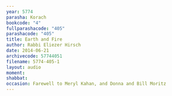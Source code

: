 ```yaml
---
year: 5774
parasha: Korach
bookcode: "4"
fullparashacode: "405"
parashacode: "405"
title: Earth and Fire
author: Rabbi Eliezer Hirsch
date: 2014-06-21
archivecode: 57744051
filename: 5774-405-1
layout: audio
moment: 
shabbat: 
occasion: Farewell to Meryl Kahan, and Donna and Bill Moritz
---
```

